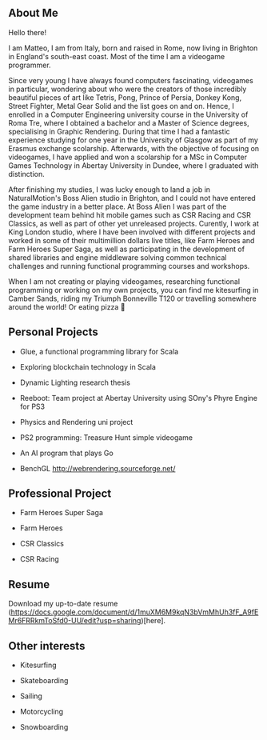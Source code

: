 ## About Me

Hello there!

I am Matteo, I am from Italy, born and raised in Rome, now living in Brighton in England's south-east coast. Most of the time I am a videogame programmer.

Since very young I have always found computers fascinating, videogames in particular, wondering about who were the creators of those incredibly beautiful pieces of art like Tetris, Pong, Prince of Persia, Donkey Kong, Street Fighter, Metal Gear Solid and the list goes on and on. Hence, I enrolled in a Computer Engineering university course in the University of Roma Tre, where I obtained a bachelor and a Master of Science degrees, specialising in Graphic Rendering. During that time I had a fantastic experience studying for one year in the University of Glasgow as part of my Erasmus exchange scolarship. Afterwards, with the objective of focusing on videogames, I have applied and won a scolarship for a MSc in Computer Games Technology in Abertay University in Dundee, where I graduated with distinction.

After finishing my studies, I was lucky enough to land a job in NaturalMotion's Boss Alien studio in Brighton, and I could not have entered the game industry in a better place. At Boss Alien I was part of the development team behind hit mobile games such as CSR Racing and CSR Classics, as well as part of other yet unreleased projects. Curently, I work at King London studio, where I have been involved with different projects and worked in some of their multimillion dollars live titles, like Farm Heroes and Farm Heroes Super Saga, as well as participating in the development of shared libraries and engine middleware solving common technical challenges and running functional programming courses and workshops.

When I am not creating or playing videogames, researching functional programming or working on my own projects, you can find me kitesurfing in Camber Sands, riding my Triumph Bonneville T120 or travelling somewhere around the world! Or eating pizza 🍕

## Personal Projects

* Glue, a functional programming library for Scala

* Exploring blockchain technology in Scala

* Dynamic Lighting research thesis

* Reeboot: Team project at Abertay University using SOny's Phyre Engine for PS3

* Physics and Rendering uni project

* PS2 programming: Treasure Hunt simple videogame

* An AI program that plays Go

* BenchGL http://webrendering.sourceforge.net/

## Professional Project

* Farm Heroes Super Saga

* Farm Heroes

* CSR Classics

* CSR Racing

## Resume

Download my up-to-date resume (https://docs.google.com/document/d/1muXM6M9kqN3bVmMhUh3fF_A9fEMr6FRRkmToSfd0-UU/edit?usp=sharing)[here].

## Other interests

* Kitesurfing

* Skateboarding

* Sailing

* Motorcycling

* Snowboarding
